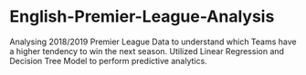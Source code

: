 # English-Premier-League-Analysis
Analysing 2018/2019 Premier League Data to understand which Teams have a higher tendency to win the next season. Utilized Linear Regression and Decision Tree Model to perform predictive analytics.

